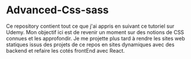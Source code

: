 # Advanced-Css-sass
Ce repository contient tout ce que j'ai appris en suivant ce tutoriel sur Udemy. Mon objectif ici est de revenir un moment sur des notions de CSS connues et les approfondir.  Je me projette plus tard à rendre les sites web statiques issus des projets de ce repos en sites dynamiques avec des backend et refaire les cotés frontEnd avec React.

